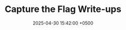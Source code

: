 ---
title: "Capture the Flag  Write-ups"
date: 2025-04-30 15:42:00 +0500
categories: [CTF]
tags: [start-here]
mermaid: true
description: 📌 This post contains links to all CTF writeups I’ve done.Use it as a navigation hub to explore challenges, walkthroughs, and solutions.
pin: true
---